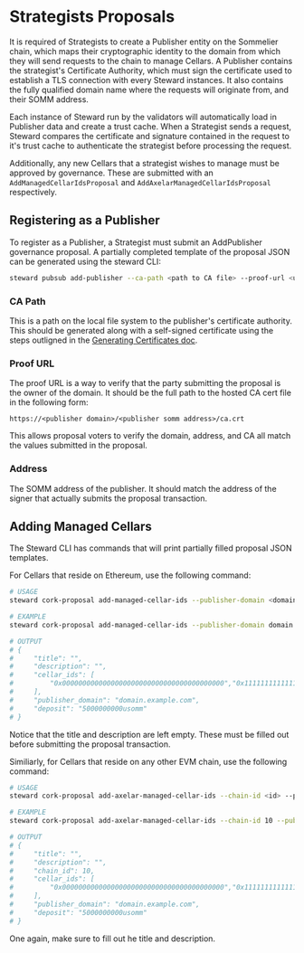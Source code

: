 # Strategists Proposals

It is required of Strategists to create a Publisher entity on the Sommelier chain, which maps their cryptographic identity to the domain from which they will send requests to the chain to manage Cellars. A Publisher contains the strategist's Certificate Authority, which must sign the certificate used to establish a TLS connection with every Steward instances. It also contains the fully qualified domain name where the requests will originate from, and their SOMM address.

Each instance of Steward run by the validators will automatically load in Publisher data and create a trust cache. When a Strategist sends a request, Steward compares the certificate and signature contained in the request to it's trust cache to authenticate the strategist before processing the request.

Additionally, any new Cellars that a strategist wishes to manage must be approved by governance. These are submitted with an `AddManagedCellarIdsProposal` and `AddAxelarManagedCellarIdsProposal` respectively.

## Registering as a Publisher

To register as a Publisher, a Strategist must submit an AddPublisher governance proposal. A partially completed template of the proposal JSON can be generated using the steward CLI:

```bash
steward pubsub add-publisher --ca-path <path to CA file> --proof-url <url> --address <publisher somm address>
```

### CA Path

This is a path on the local file system to the publisher's certificate authority. This should be generated along with a self-signed certificate using the steps outligned in the [Generating Certificates doc](./06-GeneratingCertificates.md).

### Proof URL

The proof URL is a way to verify that the party submitting the proposal is the owner of the domain. It should be the full path to the hosted CA cert file in the following form: 

`https://<publisher domain>/<publisher somm address>/ca.crt`

This allows proposal voters to verify the domain, address, and CA all match the values submitted in the proposal.

### Address

The SOMM address of the publisher. It should match the address of the signer that actually submits the proposal transaction.

## Adding Managed Cellars

The Steward CLI has commands that will print partially filled proposal JSON templates.

For Cellars that reside on Ethereum, use the following command:

```bash
# USAGE 
steward cork-proposal add-managed-cellar-ids --publisher-domain <domain> [cellar ids...]

# EXAMPLE
steward cork-proposal add-managed-cellar-ids --publisher-domain domain.example.com 0x0000000000000000000000000000000000000000 0x1111111111111111111111111111111111111111

# OUTPUT
# {
#     "title": "",
#     "description": "",
#     "cellar_ids": [
#         "0x0000000000000000000000000000000000000000","0x1111111111111111111111111111111111111111"
#     ],
#     "publisher_domain": "domain.example.com",
#     "deposit": "5000000000usomm"
# }
```

Notice that the title and description are left empty. These must be filled out before submitting the proposal transaction.

Similiarly, for Cellars that reside on any other EVM chain, use the following command:

```bash
# USAGE
steward cork-proposal add-axelar-managed-cellar-ids --chain-id <id> --publisher-domain <domain> [cellar ids...]

# EXAMPLE
steward cork-proposal add-axelar-managed-cellar-ids --chain-id 10 --publisher-domain domain.example.com 0x0000000000000000000000000000000000000000 0x1111111111111111111111111111111111111111

# OUTPUT
# { 
#     "title": "",
#     "description": "",
#     "chain_id": 10,
#     "cellar_ids": [
#         "0x0000000000000000000000000000000000000000","0x1111111111111111111111111111111111111111"
#     ],
#     "publisher_domain": "domain.example.com",
#     "deposit": "5000000000usomm"
# }
```

One again, make sure to fill out he title and description. 
